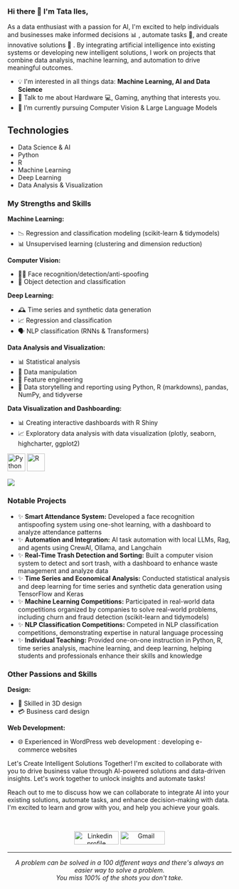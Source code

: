 ### Hi there 👋 I'm Tata Iles,

As a data enthusiast with a passion for AI, I'm excited to help individuals and businesses make informed decisions :bar_chart: , automate tasks :robot:, and create innovative solutions :dart: . By integrating artificial intelligence into existing systems or developing new intelligent solutions, I work on projects that combine data analysis, machine learning, and automation to drive meaningful outcomes.

- :bulb: I'm interested in all things data: **Machine Learning, AI and Data Science**
- 💬 Talk to me about Hardware 💻, Gaming, anything that interests you.
- 🌱 I’m currently pursuing Computer Vision & Large Language Models

## Technologies 
- Data Science & AI
- Python
- R
- Machine Learning
- Deep Learning
- Data Analysis & Visualization


### My Strengths and Skills

**Machine Learning:**

- 📉 Regression and classification modeling (scikit-learn & tidymodels)
- 📊 Unsupervised learning (clustering and dimension reduction)

**Computer Vision:**

- 🕵️‍♂️ Face recognition/detection/anti-spoofing
- 🧩 Object detection and classification

**Deep Learning:**

- 🕰️ Time series and synthetic data generation
- 📈 Regression and classification
- 🗣️ NLP classification (RNNs & Transformers)

**Data Analysis and Visualization:**

- 📊 Statistical analysis
- 🔄 Data manipulation
- 🔧 Feature engineering
- 📜 Data storytelling and reporting using Python, R (markdowns), pandas, NumPy, and tidyverse

**Data Visualization and Dashboarding:**

- 📊 Creating interactive dashboards with R Shiny
- 📈 Exploratory data analysis with data visualization (plotly, seaborn, highcharter, ggplot2)

<p align="left">
<img title="Python" src="https://raw.githubusercontent.com/Thomas-George-T/Thomas-George-T/master/assets/python.svg" width="40" height="40" />
<img title="R" src="https://vectorseek.com/wp-content/uploads/2023/04/R-Logo-Vector-730x730.jpg" width="40" height="40" />
</p>

<a href="https://github.com/tatailes19">
  <img src="https://github-readme-stats.vercel.app/api/top-langs/?username=tatailes19&theme=radical&hide=glsl,python" />
</a>


### Notable Projects

- ✨ **Smart Attendance System:** Developed a face recognition antispoofing system using one-shot learning, with a dashboard to analyze attendance patterns
- ✨ **Automation and Integration:** AI task automation with local LLMs, Rag, and agents using CrewAI, Ollama, and Langchain
- ✨ **Real-Time Trash Detection and Sorting:** Built a computer vision system to detect and sort trash, with a dashboard to enhance waste management and analyze data
- ✨ **Time Series and Economical Analysis:** Conducted statistical analysis and deep learning for time series and synthetic data generation using TensorFlow and Keras
- ✨ **Machine Learning Competitions:** Participated in real-world data competitions organized by companies to solve real-world problems, including churn and fraud detection (scikit-learn and tidymodels)
- ✨ **NLP Classification Competitions:** Competed in NLP classification competitions, demonstrating expertise in natural language processing
- ✨ **Individual Teaching:** Provided one-on-one instruction in Python, R, time series analysis, machine learning, and deep learning, helping students and professionals enhance their skills and knowledge

### Other Passions and Skills

**Design:**

- 🎨 Skilled in 3D design
- 💳 Business card design

**Web Development:**

- 🌐 Experienced in WordPress web development : developing e-commerce websites


Let's Create Intelligent Solutions Together!
I'm excited to collaborate with you to drive business value through AI-powered solutions and data-driven insights. Let's work together to unlock insights and automate tasks!

Reach out to me to discuss how we can collaborate to integrate AI into your existing solutions, automate tasks, and enhance decision-making with data. I'm excited to learn and grow with you, and help you achieve your goals.

<br>
<p align="center">
    <a href="https://www.linkedin.com/in/iles-tata/"><img alt="Linkedin profile" title="Linkedin" src="https://raw.githubusercontent.com/Thomas-George-T/Thomas-George-T/master/assets/linkedin.svg" width="100" height="30" /></a>
    <a href="mailto:tatailes34@gmail.com"><img alt="Gmail" src="https://raw.githubusercontent.com/Thomas-George-T/Thomas-George-T/master/assets/google-gmail.svg" title="Email" width="100" height="30" /></a>
</p>
<hr \>
<p align="center">
   <i>A problem can be solved in a 100 different ways and there's always an easier way to solve a problem.</i>
   <br>
   <i>You miss 100% of the shots you don't take.</i>
</p>
